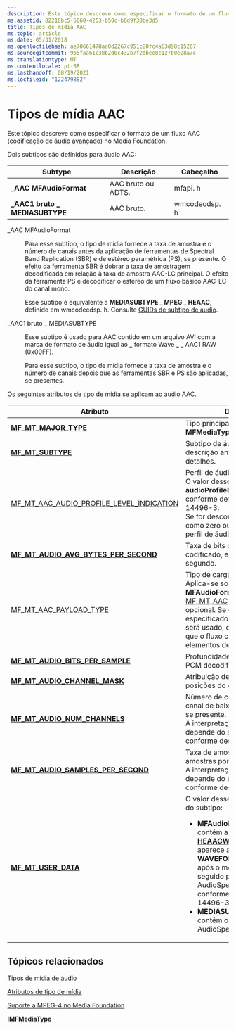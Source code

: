 ```yaml
---
description: Este tópico descreve como especificar o formato de um fluxo AAC (codificação de áudio avançado) no Media Foundation.
ms.assetid: 82218bc5-6660-4253-b50c-b6d9f30be3d5
title: Tipos de mídia AAC
ms.topic: article
ms.date: 05/31/2018
ms.openlocfilehash: ae70661478ad0d2267c951c80fc4a63d98c15267
ms.sourcegitcommit: 9b5faa61c38b2d0c432b7f2dbee8c127b0e28a7e
ms.translationtype: MT
ms.contentlocale: pt-BR
ms.lasthandoff: 08/19/2021
ms.locfileid: "122479882"
---
```

# <a name="aac-media-types"></a>Tipos de mídia AAC

Este tópico descreve como especificar o formato de um fluxo AAC (codificação de áudio avançado) no Media Foundation.

Dois subtipos são definidos para áudio AAC:



| Subtype                     | Descrição          | Cabeçalho       |
|-----------------------------|----------------------|--------------|
| **\_AAC MFAudioFormat**      | AAC bruto ou ADTS. | mfapi. h      |
| **\_AAC1 bruto \_ MEDIASUBTYPE** | AAC bruto.             | wmcodecdsp. h |



 

<dl> <dt>

<span id="MFAudioFormat_AAC"></span><span id="mfaudioformat_aac"></span><span id="MFAUDIOFORMAT_AAC"></span>\_AAC MFAudioFormat
</dt> <dd>

Para esse subtipo, o tipo de mídia fornece a taxa de amostra e o número de canais antes da aplicação de ferramentas de Spectral Band Replication (SBR) e de estéreo paramétrica (PS), se presente. O efeito da ferramenta SBR é dobrar a taxa de amostragem decodificada em relação à taxa de amostra AAC-LC principal. O efeito da ferramenta PS é decodificar o estéreo de um fluxo básico AAC-LC do canal mono.

Esse subtipo é equivalente a **MEDIASUBTYPE \_ MPEG \_ HEAAC**, definido em wmcodecdsp. h. Consulte [GUIDs de subtipo de áudio](audio-subtype-guids.md).

</dd> <dt>

<span id="MEDIASUBTYPE_RAW_AAC1"></span><span id="mediasubtype_raw_aac1"></span>\_AAC1 bruto \_ MEDIASUBTYPE
</dt> <dd>

Esse subtipo é usado para AAC contido em um arquivo AVI com a marca de formato de áudio igual ao \_ formato Wave \_ \_ AAC1 RAW (0x00FF).

Para esse subtipo, o tipo de mídia fornece a taxa de amostra e o número de canais depois que as ferramentas SBR e PS são aplicadas, se presentes.

</dd> </dl>

Os seguintes atributos de tipo de mídia se aplicam ao áudio AAC.




| Atributo | Descrição | 
|-----------|-------------|
| <a href="mf-mt-major-type-attribute.md"><strong>MF_MT_MAJOR_TYPE</strong></a> | Tipo principal. Deve ser <strong>MFMediaType_Audio</strong>. | 
| <a href="mf-mt-subtype-attribute.md"><strong>MF_MT_SUBTYPE</strong></a> | Subtipo de áudio. Consulte a descrição anterior para obter detalhes. | 
| <a href="mf-mt-aac-audio-profile-level-indication.md">MF_MT_AAC_AUDIO_PROFILE_LEVEL_INDICATION</a> | Perfil de áudio e nível. <br /> O valor desse atributo é o campo <strong>audioProfileLevelIndication</strong> , conforme definido por ISO/IEC 14496-3.<br /> Se for desconhecido, defina como zero ou 0xFE ("nenhum perfil de áudio especificado").<br /> | 
| <a href="mf-mt-audio-avg-bytes-per-second-attribute.md"><strong>MF_MT_AUDIO_AVG_BYTES_PER_SECOND</strong></a> | Taxa de bits do fluxo AAC codificado, em bytes por segundo. | 
| <a href="mf-mt-aac-payload-type.md">MF_MT_AAC_PAYLOAD_TYPE</a> | Tipo de carga.<br /> Aplica-se somente a <strong>MFAudioFormat_AAC</strong>.<br /><a href="mf-mt-aac-payload-type.md">MF_MT_AAC_PAYLOAD_TYPE</a> é opcional. Se esse atributo não for especificado, o valor padrão 0 será usado, o que especificará que o fluxo contém apenas elementos de raw_data_block.<br /> | 
| <a href="mf-mt-audio-bits-per-sample-attribute.md"><strong>MF_MT_AUDIO_BITS_PER_SAMPLE</strong></a> | Profundidade de bits do áudio PCM decodificado. | 
| <a href="mf-mt-audio-channel-mask-attribute.md"><strong>MF_MT_AUDIO_CHANNEL_MASK</strong></a> | Atribuição de canais de áudio a posições do orador. | 
| <a href="mf-mt-audio-num-channels-attribute.md"><strong>MF_MT_AUDIO_NUM_CHANNELS</strong></a> | Número de canais, incluindo o canal de baixa frequência (LFE), se presente.<br /> A interpretação desse valor depende do subtipo de mídia, conforme descrito anteriormente.<br /> | 
| <a href="mf-mt-audio-samples-per-second-attribute.md"><strong>MF_MT_AUDIO_SAMPLES_PER_SECOND</strong></a> | Taxa de amostragem, em amostras por segundo.<br /> A interpretação desse valor depende do subtipo de mídia, conforme descrito anteriormente.<br /> | 
| <a href="mf-mt-user-data-attribute.md"><strong>MF_MT_USER_DATA</strong></a> | O valor desse atributo depende do subtipo:<br /><ul><li><strong>MFAudioFormat_AAC</strong>: contém a parte da estrutura <a href="/windows/desktop/api/mmreg/ns-mmreg-heaacwaveinfo"><strong>HEAACWAVEINFO</strong></a> que aparece após a estrutura <strong>WAVEFORMATEX</strong> (ou seja, após o membro <strong>WFX</strong> ). Isso é seguido pelos dados de AudioSpecificConfig (), conforme definido por ISO/IEC 14496-3.</li><li><strong>MEDIASUBTYPE_RAW_AAC1</strong>: contém os dados de AudioSpecificConfig ().</li></ul> | 




 

## <a name="related-topics"></a>Tópicos relacionados

<dl> <dt>

[Tipos de mídia de áudio](audio-media-types.md)
</dt> <dt>

[Atributos de tipo de mídia](media-type-attributes.md)
</dt> <dt>

[Suporte a MPEG-4 no Media Foundation](mpeg-4-support-in-media-foundation.md)
</dt> <dt>

[**IMFMediaType**](/windows/desktop/api/mfobjects/nn-mfobjects-imfmediatype)
</dt> </dl>

 

